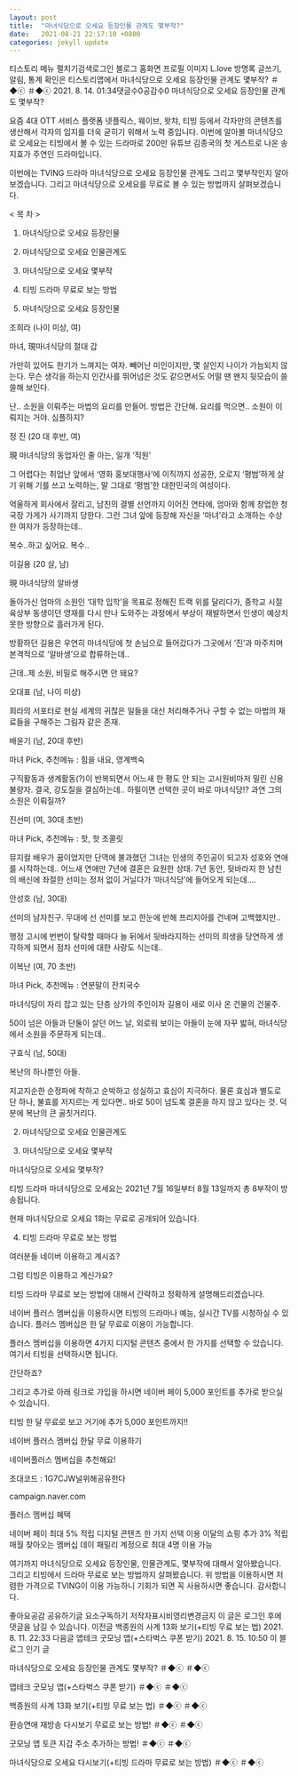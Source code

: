 ```yaml
---
layout: post
title:  "마녀식당으로 오세요 등장인물 관계도 몇부작?"
date:   2021-08-21 22:17:10 +0800
categories: jekyll update
---
```

티스토리 메뉴 펼치기검색로그인
블로그 홈화면
프로필 이미지
L.love
방명록
글쓰기, 알림, 통계 확인은 티스토리앱에서
마녀식당으로 오세요 등장인물 관계도 몇부작?
＃◆ⓒ ＃◆ⓒ
2021. 8. 14. 01:34댓글수0공감수0
마녀식당으로 오세요 등장인물 관계도 몇부작?
 

요즘 4대 OTT 서비스 플랫폼 넷플릭스, 웨이브, 왓챠, 티빙 등에서 각자만의 콘텐츠를 생산해서 각자의 입지를 더욱 굳히기 위해서 노력 중입니다. 이번에 알아볼 마녀식당으로 오세요는 티빙에서 볼 수 있는 드라마로 200만 유튜브 김종국의 첫 게스트로 나온 송지효가 주연인 드라마입니다. 

 



 

 

이번에는 TVING 드라마 마녀식당으로 오세요 등장인물 관계도 그리고 몇부작인지 알아보겠습니다. 그리고 마녀식당으로 오세요를 무료로 볼 수 있는 방법까지 살펴보겠습니다. 

 

 

< 목 차 >

 

1. 마녀식당으로 오세요 등장인물

2. 마녀식당으로 오세요 인물관계도

3. 마녀식당으로 오세요 몇부작

4. 티빙 드라마 무료로 보는 방법

 

 


 

 

 

1. 마녀식당으로 오세요 등장인물
 



 

조희라 (나이 미상, 여)

마녀, 現마녀식당의 절대 갑

 

가만히 있어도 한기가 느껴지는 여자. 빼어난 미인이지만, 몇 살인지 나이가 가늠되지 않는다. 무슨 생각을 하는지 인간사를 뛰어넘은 것도 같으면서도 어떨 땐 왠지 뒷모습이 쓸쓸해 보인다.

 

난.. 소원을 이뤄주는 마법의 요리를 만들어. 방법은 간단해. 요리를 먹으면.. 소원이 이뤄지는 거야. 심플하지?

 

 



 

정 진 (20 대 후반, 여)

現 마녀식당의 동업자인 줄 아는, 일개 ‘직원’

 

그 어렵다는 취업난 앞에서 ‘영화 홍보대행사’에 이직까지 성공한, 오로지 ‘평범’하게 살기 위해 기를 쓰고 노력하는, 말 그대로 ‘평범’한 대한민국의 여성이다.

 

억울하게 회사에서 잘리고, 남친의 결별 선언까지 이어진 연타에, 엄마와 함께 창업한 청국장 가게가 사기까지 당한다. 그런 그녀 앞에 등장해 자신을 ‘마녀’라고 소개하는 수상한 여자가 등장하는데..

 

복수..하고 싶어요. 복수..

 

 



 

이길용 (20 살, 남)

現 마녀식당의 알바생

 

돌아가신 엄마의 소원인 ‘대학 입학’을 목표로 정해진 트랙 위를 달리다가, 중학교 시절 육상부 동생이던 영재를 다시 만나 도와주는 과정에서 부상이 재발하면서 인생이 예상치 못한 방향으로 흘러가게 된다.

 

방황하던 길용은 우연히 마녀식당에 첫 손님으로 들어갔다가 그곳에서 ‘진’과 마주치며 본격적으로 ‘알바생’으로 합류하는데..

 

근데..제 소원, 비밀로 해주시면 안 돼요?

 

 



 

오대표 (남, 나이 미상)

 

희라의 서포터로 현실 세계의 귀찮은 일들을 대신 처리해주거나 구할 수 없는 마법의 재료들을 구해주는 그림자 같은 존재.

 

 


 

배윤기 (남, 20대 후반)

마녀 Pick, 추천메뉴 : 힘을 내요, 영계백숙

 

구직활동과 생계활동(?)이 반복되면서 어느새 한 평도 안 되는 고시원비마저 밀린 신용불량자. 결국, 강도질을 결심하는데.. 하필이면 선택한 곳이 바로 마녀식당!? 과연 그의 소원은 이뤄질까?

 

 


 

진선미 (여, 30대 초반)

마녀 Pick, 추천메뉴 : 핫, 핫 초콜릿

 

뮤지컬 배우가 꿈이었지만 단역에 불과했던 그녀는 인생의 주인공이 되고자 성호와 연애를 시작하는데.. 어느새 연애만 7년에 결혼은 요원한 상태. 7년 동안, 뒷바라지 한 남친의 배신에 좌절한 선미는 정처 없이 거닐다가 ‘마녀식당’에 들어오게 되는데....

 


 

안성호 (남, 30대)

 

선미의 남자친구. 무대에 선 선미를 보고 한눈에 반해 프리지아를 건네며 고백했지만..

행정 고시에 번번이 탈락할 때마다 늘 뒤에서 뒷바라지하는 선미의 희생을 당연하게 생각하게 되면서 점차 선미에 대한 사랑도 식는데..

 


 

이복난 (여, 70 초반)

마녀 Pick, 추천메뉴 : 연분말이 잔치국수

 

마녀식당이 자리 잡고 있는 단층 상가의 주인이자 길용이 새로 이사 온 건물의 건물주.

50이 넘은 아들과 단둘이 살던 어느 날, 외로워 보이는 아들이 눈에 자꾸 밟혀, 마녀식당에서 소원을 주문하게 되는데..

 

 


 

구효식 (남, 50대)

 

복난의 하나뿐인 아들.

지고지순한 순정파에 착하고 순박하고 성실하고 효심이 지극하다. 물론 효심과 별도로 단 하나, 불효를 저지르는 게 있다면.. 바로 50이 넘도록 결혼을 하지 않고 있다는 것. 덕분에 복난의 큰 골칫거리다.

 

 

 

 

2. 마녀식당으로 오세요 인물관계도
 


 

 

3. 마녀식당으로 오세요 몇부작
 

마녀식당으로 오세요 몇부작?

티빙 드라마 마녀식당으로 오세요는 2021년 7월 16일부터 8월 13일까지 총 8부작이 방송됩니다. 

현재 마녀식당으로 오세요 1화는 무료로 공개되어 있습니다. 

 

 


 

 

 

4. 티빙 드라마 무료로 보는 방법
 

여러분들 네이버 이용하고 계시죠?

그럼 티빙은 이용하고 계신가요?

 

티빙 드라마 무료로 보는 방법에 대해서 간략하고 정확하게 설명해드리겠습니다. 

 


 

네이버 플러스 멤버십을 이용하시면 티빙의 드라마나 예능, 실시간 TV를 시청하실 수 있습니다. 플러스 멤버십은 한 달 무료로 이용이 가능합니다. 

 

플러스 멤버십을 이용하면 4가지 디지털 콘텐츠 중에서 한 가지를 선택할 수 있습니다. 여기서 티빙을 선택하시면 됩니다. 

 

간단하죠?

 


 

그리고 추가로 아래 링크로 가입을 하시면 네이버 페이 5,000 포인트를 추가로 받으실 수 있습니다. 

 

티빙 한 달 무료로 보고 거기에 추가 5,000 포인트까지!!

 

 

 

네이버 플러스 멤버십 한달 무료 이용하기

 
네이버플러스 멤버십을 추천해요!

초대코드 : 1G7CJW널위해공유한다

campaign.naver.com
 

 

플러스 멤버십 혜택
 


 

네이버 페이 최대 5% 적립
디지털 콘텐츠 한 가지 선택 이용
이달의 쇼핑 추가 3% 적립
매월 찾아오는 멤버십 데이
패밀리 계정으로 최대 4명 이용 가능
 

여기까지 마녀식당으로 오세요 등장인물, 인물관계도, 몇부작에 대해서 알아봤습니다. 그리고 티빙에서 드라마 무료로 보는 방법까지 살펴봤습니다. 위 방법을 이용하시면 저렴한 가격으로 TVING이 이용 가능하니 기회가 되면 꼭 사용하시면 좋습니다. 감사합니다. 

 

 

 

 

 

 

 


좋아요공감
공유하기글 요소구독하기
저작자표시비영리변경금지
이 글은 로그인 후에 댓글을 남길 수 있습니다.
이전글
백종원의 사계 13화 보기(+티빙 무료 보는 법)
2021. 8. 11. 22:33
다음글
앱테크 굿모닝 앱(+스타벅스 쿠폰 받기)
2021. 8. 15. 10:50
이 블로그 인기 글

마녀식당으로 오세요 등장인물 관계도 몇부작?
＃◆ⓒ ＃◆ⓒ

앱테크 굿모닝 앱(+스타벅스 쿠폰 받기)
＃◆ⓒ ＃◆ⓒ

백종원의 사계 13화 보기(+티빙 무료 보는 법)
＃◆ⓒ ＃◆ⓒ

환승연애 재방송 다시보기 무료로 보는 방법!
＃◆ⓒ ＃◆ⓒ

굿모닝 앱 토큰 지갑 주소 추가하는 방법!
＃◆ⓒ ＃◆ⓒ

마녀식당으로 오세요 다시보기(+티빙 드라마 무료로 보는 방법)
＃◆ⓒ ＃◆ⓒ